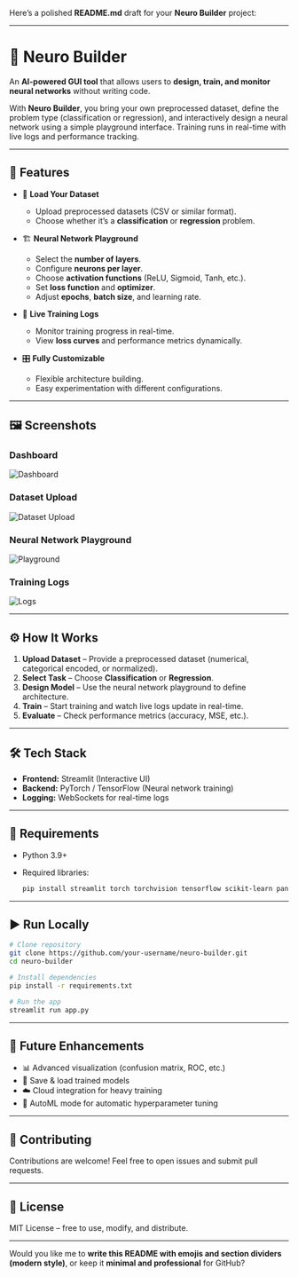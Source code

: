 Here’s a polished **README.md** draft for your **Neuro Builder** project:

---

# 🧠 Neuro Builder

An **AI-powered GUI tool** that allows users to **design, train, and monitor neural networks** without writing code.

With **Neuro Builder**, you bring your own preprocessed dataset, define the problem type (classification or regression), and interactively design a neural network using a simple playground interface. Training runs in real-time with live logs and performance tracking.

---

## 🚀 Features

- 📂 **Load Your Dataset**

  - Upload preprocessed datasets (CSV or similar format).
  - Choose whether it’s a **classification** or **regression** problem.

- 🏗️ **Neural Network Playground**

  - Select the **number of layers**.
  - Configure **neurons per layer**.
  - Choose **activation functions** (ReLU, Sigmoid, Tanh, etc.).
  - Set **loss function** and **optimizer**.
  - Adjust **epochs**, **batch size**, and learning rate.

- 📡 **Live Training Logs**

  - Monitor training progress in real-time.
  - View **loss curves** and performance metrics dynamically.

- 🎛️ **Fully Customizable**

  - Flexible architecture building.
  - Easy experimentation with different configurations.

---

## 🖼️ Screenshots

### Dashboard

![Dashboard](https://github.com/user-attachments/assets/4aa82494-eb78-4214-9e70-125e090337d8)

### Dataset Upload

![Dataset Upload](https://github.com/user-attachments/assets/6342a5cf-6f86-4e86-bc56-9bcd19ecf699)

### Neural Network Playground

![Playground](https://github.com/user-attachments/assets/7c1e84ad-ad0b-4007-ae13-a4144225aba8)

### Training Logs

![Logs](https://github.com/user-attachments/assets/a042bd16-d891-44ef-af42-6c4e896d0d53)

---

## ⚙️ How It Works

1. **Upload Dataset** – Provide a preprocessed dataset (numerical, categorical encoded, or normalized).
2. **Select Task** – Choose **Classification** or **Regression**.
3. **Design Model** – Use the neural network playground to define architecture.
4. **Train** – Start training and watch live logs update in real-time.
5. **Evaluate** – Check performance metrics (accuracy, MSE, etc.).

---

## 🛠️ Tech Stack

- **Frontend:** Streamlit (Interactive UI)
- **Backend:** PyTorch / TensorFlow (Neural network training)
- **Logging:** WebSockets for real-time logs

---

## 📌 Requirements

- Python 3.9+
- Required libraries:

  ```bash
  pip install streamlit torch torchvision tensorflow scikit-learn pandas matplotlib
  ```

---

## ▶️ Run Locally

```bash
# Clone repository
git clone https://github.com/your-username/neuro-builder.git
cd neuro-builder

# Install dependencies
pip install -r requirements.txt

# Run the app
streamlit run app.py
```

---

## 🌟 Future Enhancements

- 📊 Advanced visualization (confusion matrix, ROC, etc.)
- 🔄 Save & load trained models
- ☁️ Cloud integration for heavy training
- 🤖 AutoML mode for automatic hyperparameter tuning

---

## 🙌 Contributing

Contributions are welcome! Feel free to open issues and submit pull requests.

---

## 📜 License

MIT License – free to use, modify, and distribute.

---

Would you like me to **write this README with emojis and section dividers (modern style)**, or keep it **minimal and professional** for GitHub?
